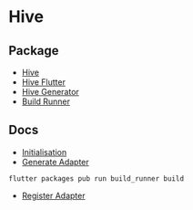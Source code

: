 # Hive 

## Package

- [Hive](https://pub.dev/packages/hive)
- [Hive Flutter](https://pub.dev/packages/hive_flutter)
- [Hive Generator](https://pub.dev/packages/hive_generator)
- [Build Runner](https://pub.dev/packages/build_runner)
  
## Docs
- [Initialisation](https://docs.hivedb.dev/#/)
- [Generate Adapter](https://docs.hivedb.dev/#/custom-objects/generate_adapter)
```shell
flutter packages pub run build_runner build
```
- [Register Adapter](https://docs.hivedb.dev/#/custom-objects/type_adapters)


